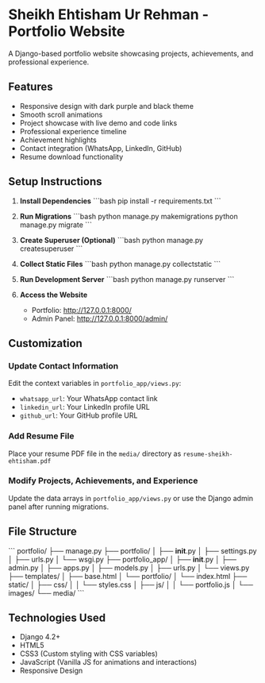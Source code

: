 # Sheikh Ehtisham Ur Rehman - Portfolio Website

A Django-based portfolio website showcasing projects, achievements, and professional experience.

## Features

- Responsive design with dark purple and black theme
- Smooth scroll animations
- Project showcase with live demo and code links
- Professional experience timeline
- Achievement highlights
- Contact integration (WhatsApp, LinkedIn, GitHub)
- Resume download functionality

## Setup Instructions

1. **Install Dependencies**
   \`\`\`bash
   pip install -r requirements.txt
   \`\`\`

2. **Run Migrations**
   \`\`\`bash
   python manage.py makemigrations
   python manage.py migrate
   \`\`\`

3. **Create Superuser (Optional)**
   \`\`\`bash
   python manage.py createsuperuser
   \`\`\`

4. **Collect Static Files**
   \`\`\`bash
   python manage.py collectstatic
   \`\`\`

5. **Run Development Server**
   \`\`\`bash
   python manage.py runserver
   \`\`\`

6. **Access the Website**
   - Portfolio: http://127.0.0.1:8000/
   - Admin Panel: http://127.0.0.1:8000/admin/

## Customization

### Update Contact Information
Edit the context variables in `portfolio_app/views.py`:
- `whatsapp_url`: Your WhatsApp contact link
- `linkedin_url`: Your LinkedIn profile URL
- `github_url`: Your GitHub profile URL

### Add Resume File
Place your resume PDF file in the `media/` directory as `resume-sheikh-ehtisham.pdf`

### Modify Projects, Achievements, and Experience
Update the data arrays in `portfolio_app/views.py` or use the Django admin panel after running migrations.

## File Structure

\`\`\`
portfolio/
├── manage.py
├── portfolio/
│   ├── __init__.py
│   ├── settings.py
│   ├── urls.py
│   └── wsgi.py
├── portfolio_app/
│   ├── __init__.py
│   ├── admin.py
│   ├── apps.py
│   ├── models.py
│   ├── urls.py
│   └── views.py
├── templates/
│   ├── base.html
│   └── portfolio/
│       └── index.html
├── static/
│   ├── css/
│   │   └── styles.css
│   ├── js/
│   │   └── portfolio.js
│   └── images/
└── media/
\`\`\`

## Technologies Used

- Django 4.2+
- HTML5
- CSS3 (Custom styling with CSS variables)
- JavaScript (Vanilla JS for animations and interactions)
- Responsive Design
